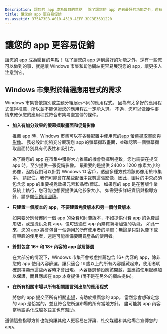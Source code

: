 ```yaml
---
Description: 讓您的 app 成為矚目的焦點！ 除了讓您的 app 達到最好的功能之外，還有一些您可以做到的事，就是讓 Windows 市集和其他網站更容易展現您的 app，讓更多人注意到它。
title: 讓您的 app 更容易促銷
ms.assetid: 375A73EB-A010-4319-AEFF-3DC3E3691220
---
```


# 讓您的 app 更容易促銷


讓您的 app 成為矚目的焦點！ 除了讓您的 app 達到最好的功能之外，還有一些您可以做到的事，就是讓 Windows 市集和其他網站更容易展現您的 app，讓更多人注意到它。

## Windows 市集對於精選應用程式的需求


Windows 市集會依類別或主題分組展示不同的應用程式。 因為有太多好的應用程式值得推薦，所以並不能保證您的應用程式一定能入選。 不過，您可以做幾件事情來確保您的應用程式符合市集考慮宣傳的條件。

-   **加入有加分效果的螢幕擷取畫面和促銷影像**

    推薦 app 時，Windows 市集可以在各種配置中使用您的[app 螢幕擷取畫面與影像](app-screenshots-and-images.md)。 務必設計能夠充分展現您 app 的螢幕擷取畫面，並確認第一個螢幕擷取畫面特別具有代表性和吸引力。

    為了將您的 app 在市集中獲得大力推薦的機會發揮到極致，您也需要在提交 app 時，至少提供一張促銷影像。 最重要的是提供 2400 x 1200 像素大小的影像，因為我們可以針對 Windows 10 客戶，透過多種方式將該影像用於市集中。 請記住，我們可能會在某些配置中裁剪這張影像，因此，圖片的中央必須包含您 app 的重要視覺效果元素和品牌/標誌。 如果您的 app 是在舊版作業系統上執行，您可能也想要提供其他影像大小。 如需更多詳細資訊與指導方針，請參閱[促銷用圖稿](app-screenshots-and-images.md#promotional-artwork)。

-   **只建置一個版本的 app，不要建置免費版本和另一個付費版本**

    如果要分別發佈同一個 app 的免費和付費版本，不如提供付費 app 的免費試用版，或是提供免費 app，但可透過在 app 內購買新增加強的功能。 如此一來，您的 app 將會包含一個適用於所有使用者的清單：無論是只對免費下載有興趣的使用者，還是可能準備要購買產品的使用者。

-   **針對包含 16+ 和 18+ 內容的 app 啟用篩選**

    在大部分的情況下，Windows 市集不會考慮推薦包含 16+ 內容的 app，除非您的 app 使用內容篩選，讓只適合 16 歲以上的所有內容隱藏起來，使用者明確選擇顯示這些內容時才會出現。 內容篩選預設應該開啟，並應該使用密碼加以保護，而且應該在 app 本身提供 (而不是在另外的網站提供)。

-   **在所有相關市場以所有相關語言列出您的應用程式**

    將您的 app 提交至所有相關[市場](define-pricing-and-market-selection.md)，有助於推廣您的 app。 當然您會想確定您的 app 是恰當的，並且符合您所選市場的所有當地方針。 盡可能將 app 內容當地語系化成越多[語言](supported-languages.md)也有幫助。

遵循這些指導方針也能夠讓其他人更容易在評論、社交媒體和其他場合宣傳您的 app。

 

 






<!--HONumber=Mar16_HO1-->


